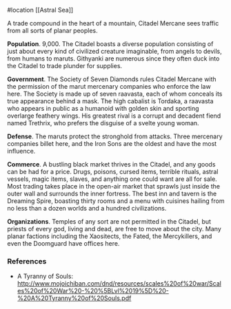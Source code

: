  #location [[Astral Sea]]

A trade compound in the heart of a mountain, Citadel Mercane sees traffic from all sorts of planar peoples.

**Population**. 9,000. The Citadel boasts a diverse population consisting of just about every kind of civilized creature imaginable, from angels to devils, from humans to maruts. Githyanki are numerous since they often duck into the Citadel to trade plunder for supplies.

**Government**. The Society of Seven Diamonds rules Citadel Mercane with the permission of the marut mercenary companies who enforce the law here. The Society is made up of seven raavasta, each of whom conceals its true appearance behind a mask. The high cabalist is Tordaka, a raavasta who appears in public as a humanoid with golden skin and sporting overlarge feathery wings. His greatest rival is a corrupt and decadent fiend named Trethrix, who prefers the disguise of a svelte young woman.

**Defense**. The maruts protect the stronghold from attacks. Three mercenary companies billet here, and the Iron Sons are the oldest and have the most influence.

**Commerce**. A bustling black market thrives in the Citadel, and any goods can be had for a price. Drugs, poisons, cursed items, terrible rituals, astral vessels, magic items, slaves, and anything one could want are all for sale. Most trading takes place in the open-air market that sprawls just inside the outer wall and surrounds the inner fortress. The best inn and tavern is the Dreaming Spire, boasting thirty rooms and a menu with cuisines hailing from no less than a dozen worlds and a hundred civilizations.

**Organizations**. Temples of any sort are not permitted in the Citadel, but priests of every god, living and dead, are free to move about the city. Many planar factions including the Xaositects, the Fated, the Mercykillers, and even the Doomguard have offices here.

### References

* A Tyranny of Souls: http://www.mojoichiban.com/dnd/resources/scales%20of%20war/Scales%20of%20War%20-%20%5BLvl%2019%5D%20-%20A%20Tyranny%20of%20Souls.pdf
